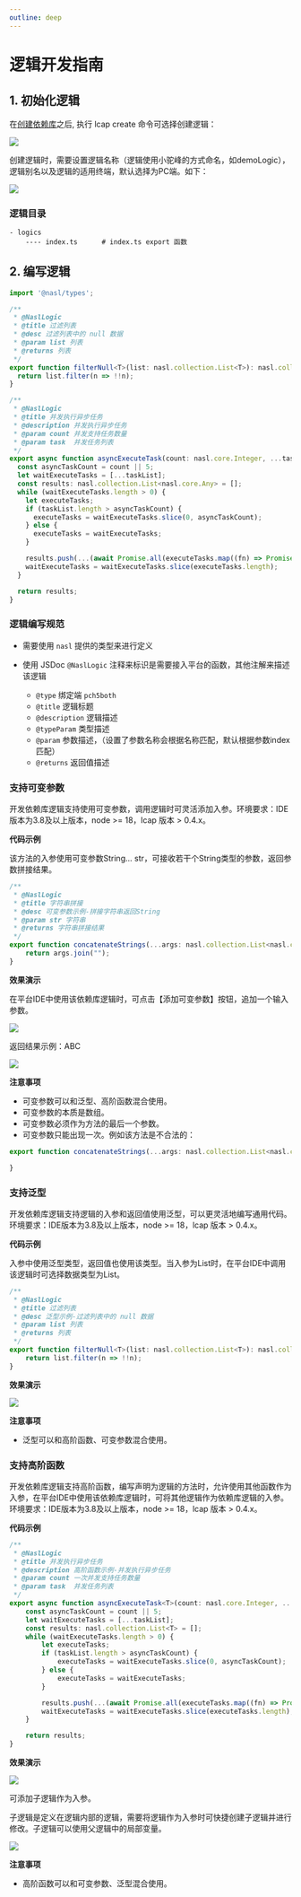 ```yaml
---
outline: deep
---
```


# 逻辑开发指南

## 1. 初始化逻辑

在[创建依赖库](../get-started/init.md)之后, 执行 lcap create 命令可选择创建逻辑：

<img src="../../images/luojikaifazhinan_202411211758_1.jpg" class="imgStyle" style="" />

创建逻辑时，需要设置逻辑名称（逻辑使⽤小驼峰的⽅式命名，如demoLogic），逻辑别名以及逻辑的适用终端，默认选择为PC端。如下：

<img src="../../images/luojikaifazhinan_202411211758_2.png" class="imgStyle" style="" />

### 逻辑目录
```
- logics
    ---- index.ts      # index.ts export 函数
```

## 2. 编写逻辑

```typescript
import '@nasl/types';

/**
 * @NaslLogic
 * @title 过滤列表
 * @desc 过滤列表中的 null 数据
 * @param list 列表
 * @returns 列表
 */
export function filterNull<T>(list: nasl.collection.List<T>): nasl.collection.List<T> {
  return list.filter(n => !!n);
}

/**
 * @NaslLogic
 * @title 并发执行异步任务
 * @description 并发执行异步任务
 * @param count 并发支持任务数量
 * @param task  并发任务列表
 */
export async function asyncExecuteTask(count: nasl.core.Integer, ...taskList: nasl.collection.List<() => nasl.core.Any>): Promise<nasl.collection.List<nasl.core.Any>> {
  const asyncTaskCount = count || 5;
  let waitExecuteTasks = [...taskList];
  const results: nasl.collection.List<nasl.core.Any> = [];
  while (waitExecuteTasks.length > 0) {
    let executeTasks;
    if (taskList.length > asyncTaskCount) {
      executeTasks = waitExecuteTasks.slice(0, asyncTaskCount);
    } else {
      executeTasks = waitExecuteTasks;
    }

    results.push(...(await Promise.all(executeTasks.map((fn) => Promise.resolve(fn())))));
    waitExecuteTasks = waitExecuteTasks.slice(executeTasks.length);
  }

  return results;
}
```

### 逻辑编写规范

- 需要使用 `nasl` 提供的类型来进行定义



- 使用 JSDoc `@NaslLogic` 注释来标识是需要接入平台的函数，其他注解来描述该逻辑

    - `@type` 绑定端 `pch5both`
    - `@title` 逻辑标题
    - `@description` 逻辑描述
    - `@typeParam` 类型描述
    - `@param` 参数描述，（设置了参数名称会根据名称匹配，默认根据参数index 匹配）
    - `@returns` 返回值描述

### 支持可变参数

开发依赖库逻辑支持使用可变参数，调用逻辑时可灵活添加入参。环境要求：IDE版本为3.8及以上版本，node >= 18，lcap 版本 > 0.4.x。

**代码示例**

该方法的入参使用可变参数String... str，可接收若干个String类型的参数，返回参数拼接结果。

```typescript
/**
 * @NaslLogic
 * @title 字符串拼接
 * @desc 可变参数示例-拼接字符串返回String
 * @param str 字符串
 * @returns 字符串拼接结果
 */
export function concatenateStrings(...args: nasl.collection.List<nasl.core.String>): nasl.core.String {
    return args.join("");
}
```

**效果演示**

在平台IDE中使用该依赖库逻辑时，可点击【添加可变参数】按钮，追加一个输入参数。

<img src="../../images/luojikaifazhinan_202411211758_3.gif" class="imgStyle" style="" />

返回结果示例：ABC

<img src="../../images/luojikaifazhinan_202411211758_4.png" class="imgStyle" style="" />

**注意事项**

- 可变参数可以和泛型、高阶函数混合使用。
- 可变参数的本质是数组。
- 可变参数必须作为方法的最后一个参数。
- 可变参数只能出现一次。例如该方法是不合法的：

```typescript
export function concatenateStrings(...args: nasl.collection.List<nasl.core.String>,...strs: nasl.collection.List<nasl.core.Integer>): nasl.core.String {

}
```

### 支持泛型

开发依赖库逻辑支持逻辑的入参和返回值使用泛型，可以更灵活地编写通用代码。环境要求：IDE版本为3.8及以上版本，node >= 18，lcap 版本 > 0.4.x。

**代码示例**

入参中使用泛型类型，返回值也使用该类型。当入参为List时，在平台IDE中调用该逻辑时可选择数据类型为List。

```typescript
/**
 * @NaslLogic
 * @title 过滤列表
 * @desc 泛型示例-过滤列表中的 null 数据
 * @param list 列表
 * @returns 列表
 */
export function filterNull<T>(list: nasl.collection.List<T>): nasl.collection.List<T> {
    return list.filter(n => !!n);
}
```

**效果演示**

<img src="../../images/luojikaifazhinan_202411211758_5.png" class="imgStyle" style="" />

**注意事项**

- 泛型可以和高阶函数、可变参数混合使用。

### 支持高阶函数

开发依赖库逻辑支持高阶函数，编写声明为逻辑的方法时，允许使用其他函数作为入参，在平台IDE中使用该依赖库逻辑时，可将其他逻辑作为依赖库逻辑的入参。环境要求：IDE版本为3.8及以上版本，node >= 18，lcap 版本 > 0.4.x。

**代码示例**

```typescript
/**
 * @NaslLogic
 * @title 并发执行异步任务
 * @description 高阶函数示例-并发执行异步任务
 * @param count 一次并发支持任务数量
 * @param task  并发任务列表
 */
export async function asyncExecuteTask<T>(count: nasl.core.Integer, ...taskList: nasl.collection.List<() => Promise<T>>): Promise<nasl.collection.List<T>> {
    const asyncTaskCount = count || 5;
    let waitExecuteTasks = [...taskList];
    const results: nasl.collection.List<T> = [];
    while (waitExecuteTasks.length > 0) {
        let executeTasks;
        if (taskList.length > asyncTaskCount) {
            executeTasks = waitExecuteTasks.slice(0, asyncTaskCount);
        } else {
            executeTasks = waitExecuteTasks;
        }

        results.push(...(await Promise.all(executeTasks.map((fn) => Promise.resolve(fn())))));
        waitExecuteTasks = waitExecuteTasks.slice(executeTasks.length);
    }

    return results;
}
```

**效果演示**

<img src="../../images/luojikaifazhinan_202411211758_6.png" class="imgStyle" style="" />

可添加子逻辑作为入参。

子逻辑是定义在逻辑内部的逻辑，需要将逻辑作为入参时可快捷创建子逻辑并进行修改。子逻辑可以使用父逻辑中的局部变量。

<img src="../../images/luojikaifazhinan_202411211758_7.png" class="imgStyle" style="" />

**注意事项**

- 高阶函数可以和可变参数、泛型混合使用。